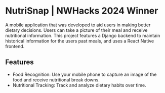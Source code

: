 
# NutriSnap | NWHacks 2024 Winner
A mobile application that was developed to aid users in making better dietary decisions. Users can take a picture of their meal and receive nutritional information. This project features a Django backend to maintain historical information for the users past meals, and uses a React Native frontend. 



## Features

- Food Recognition: Use your mobile phone to capture an image of the food and receive nutritional break downs.
- Nutritional Tracking: Track and analyze dietary habits over time. 
